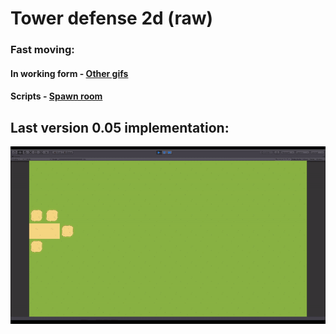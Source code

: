 # Tower defense 2d (raw)
### Fast moving:
#### In working form - [Other gifs](https://github.com/Shichifu-gd/TowerDefense_EvilSpirits/tree/master/Assets/Gif_ForGit)
#### Scripts - [Spawn room](https://github.com/Shichifu-gd/TowerDefense_EvilSpirits/tree/master/Assets/Scripts)
## Last version 0.05 implementation:
![Gif_part 2](https://github.com/Shichifu-gd/TowerDefense_EvilSpirits/blob/master/Assets/Gif_ForGit/Gif_part%202.gif) 
